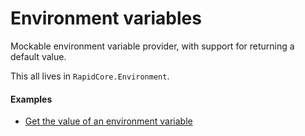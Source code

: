 # Environment variables

Mockable environment variable provider, with support for returning a default value.

This all lives in `RapidCore.Environment`.

#### Examples

- [Get the value of an environment variable](../Examples#get-the-value-of-an-environment-variable)